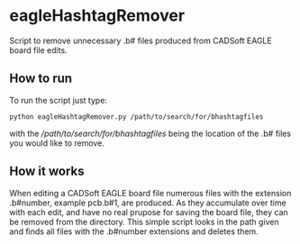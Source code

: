 eagleHashtagRemover
===================

Script to remove unnecessary .b# files produced from CADSoft EAGLE board file edits.  

How to run
-----------

To run the script just type:

	python eagleHashtagRemover.py /path/to/search/for/bhashtagfiles

with the */path/to/search/for/bhashtagfiles* being the location of the .b# files you would like to remove.  

How it works
-------------

When editing a CADSoft EAGLE board file numerous files with the extension .b#number, example pcb.b#1, are produced.  As they accumulate over time with each edit, and have no real prupose for saving the board file, they can be removed from the directory.  This simple script looks in the path given and finds all files with the .b#number extensions and deletes them.  